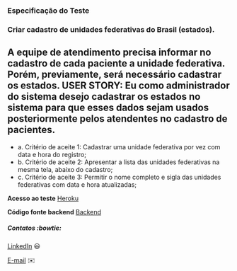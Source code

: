 ### Especificação do Teste

### Criar cadastro de unidades federativas do Brasil (estados).

## A equipe de atendimento precisa informar no cadastro de cada paciente a unidade federativa. Porém, previamente, será necessário cadastrar os estados. USER STORY: Eu como administrador do sistema desejo cadastrar os estados no sistema para que esses dados sejam usados posteriormente pelos atendentes no cadastro de pacientes.
- a. Critério de aceite 1: Cadastrar uma unidade federativa por vez com data e hora do
registro;
- b. Critério de aceite 2: Apresentar a lista das unidades federativas na mesma tela,
abaixo do cadastro;
- c. Critério de aceite 3: Permitir o nome completo e sigla das unidades federativas com
data e hora atualizadas;


**Acesso ao teste**
[Heroku](https://celk-app.herokuapp.com/)

**Código fonte backend**
[Backend](https://github.com/kleberdamasco/celkAppBackend)


##### Contatos :bowtie:

 [LinkedIn](https://www.linkedin.com/in/kleber-damasco-80b55728/) 😃
 
 [E-mail](mailto:kleberdamasco@hotmail.com) :envelope:
